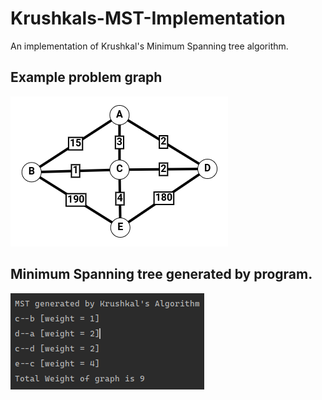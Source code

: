 # Krushkals-MST-Implementation
An implementation of Krushkal's Minimum Spanning tree algorithm.

## Example problem graph
![](https://raw.githubusercontent.com/MakrandBhale/Krushkals-MST-Implementation/master/example-problem-graph.png)

## Minimum Spanning tree generated by program.

![](https://raw.githubusercontent.com/MakrandBhale/Krushkals-MST-Implementation/master/example-solution.png)
